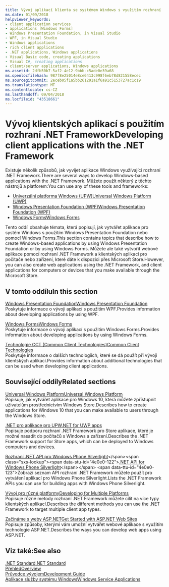 ```yaml
---
title: Vývoj aplikací klienta se systémem Windows s využitím rozhraní .NET Framework
ms.date: 01/09/2018
helpviewer_keywords:
- client application services
- applications [Windows Forms]
- Windows Presentation Foundation, in Visual Studio
- WPF, in Visual Studio
- Windows applications
- rich client applications
- .NET applications, Windows applications
- Visual Basic code, creating applications
- Visual C#, creating applications
- client/server applications, Windows applications
ms.assetid: 2dfb50b7-5af2-4e12-9bbb-c5ade0e39a68
ms.openlocfilehash: 987f8e25014e8ce6413c998f6eb78d821558ecec
ms.sourcegitcommit: 2eceb05f1a5bb261291a1f6a91c5153727ac1c19
ms.translationtype: MT
ms.contentlocale: cs-CZ
ms.lasthandoff: 09/04/2018
ms.locfileid: "43518661"
---
```

# <a name="developing-client-applications-with-the-net-framework"></a><span data-ttu-id="4e0e0-102">Vývoj klientských aplikací s použitím rozhraní .NET Framework</span><span class="sxs-lookup"><span data-stu-id="4e0e0-102">Developing client applications with the .NET Framework</span></span>

<span data-ttu-id="4e0e0-103">Existuje několik způsobů, jak vyvíjet aplikace Windows využívající rozhraní .NET Framework.</span><span class="sxs-lookup"><span data-stu-id="4e0e0-103">There are several ways to develop Windows-based applications with the .NET Framework.</span></span> <span data-ttu-id="4e0e0-104">Můžete použít některý z těchto nástrojů a platforem:</span><span class="sxs-lookup"><span data-stu-id="4e0e0-104">You can use any of these tools and frameworks:</span></span> 

* [<span data-ttu-id="4e0e0-105">Univerzální platforma Windows (UPW)</span><span class="sxs-lookup"><span data-stu-id="4e0e0-105">Universal Windows Platform (UWP)</span></span>](https://developer.microsoft.com/windows/apps)
* [<span data-ttu-id="4e0e0-106">Windows Presentation Foundation (WPF)</span><span class="sxs-lookup"><span data-stu-id="4e0e0-106">Windows Presentation Foundation (WPF)</span></span>](../../docs/framework/wpf/index.md)
* [<span data-ttu-id="4e0e0-107">Windows Forms</span><span class="sxs-lookup"><span data-stu-id="4e0e0-107">Windows Forms</span></span>](../../docs/framework/winforms/index.md)

<span data-ttu-id="4e0e0-108">Tento oddíl obsahuje témata, která popisují, jak vytvářet aplikace pro systém Windows s použitím Windows Presentation Foundation nebo pomocí Windows Forms.</span><span class="sxs-lookup"><span data-stu-id="4e0e0-108">This section contains topics that describe how to create Windows-based applications by using Windows Presentation Foundation or by using Windows Forms.</span></span> <span data-ttu-id="4e0e0-109">Můžete ale také vytvořit webové aplikace pomocí rozhraní .NET Framework a klientských aplikací pro počítače nebo zařízení, které dáte k dispozici přes Microsoft Store.</span><span class="sxs-lookup"><span data-stu-id="4e0e0-109">However, you can also create web applications using the .NET Framework, and client applications for computers or devices that you make available through the Microsoft Store.</span></span>
 
## <a name="in-this-section"></a><span data-ttu-id="4e0e0-110">V tomto oddílu</span><span class="sxs-lookup"><span data-stu-id="4e0e0-110">In this section</span></span>

[<span data-ttu-id="4e0e0-111">Windows Presentation Foundation</span><span class="sxs-lookup"><span data-stu-id="4e0e0-111">Windows Presentation Foundation</span></span>](../../docs/framework/wpf/index.md)  
<span data-ttu-id="4e0e0-112">Poskytuje informace o vývoji aplikací s použitím WPF.</span><span class="sxs-lookup"><span data-stu-id="4e0e0-112">Provides information about developing applications by using WPF.</span></span>

[<span data-ttu-id="4e0e0-113">Windows Forms</span><span class="sxs-lookup"><span data-stu-id="4e0e0-113">Windows Forms</span></span>](../../docs/framework/winforms/index.md)  
<span data-ttu-id="4e0e0-114">Poskytuje informace o vývoji aplikací s použitím Windows Forms.</span><span class="sxs-lookup"><span data-stu-id="4e0e0-114">Provides information about developing applications by using Windows Forms.</span></span>

[<span data-ttu-id="4e0e0-115">Technologie CCT (Common Client Technologies)</span><span class="sxs-lookup"><span data-stu-id="4e0e0-115">Common Client Technologies</span></span>](../../docs/framework/common-client-technologies/index.md)  
<span data-ttu-id="4e0e0-116">Poskytuje informace o dalších technologiích, které se dá použít při vývoji klientských aplikací.</span><span class="sxs-lookup"><span data-stu-id="4e0e0-116">Provides information about additional technologies that can be used when developing client applications.</span></span>

## <a name="related-sections"></a><span data-ttu-id="4e0e0-117">Související oddíly</span><span class="sxs-lookup"><span data-stu-id="4e0e0-117">Related sections</span></span>

[<span data-ttu-id="4e0e0-118">Universal Windows Platform</span><span class="sxs-lookup"><span data-stu-id="4e0e0-118">Universal Windows Platform</span></span>](https://developer.microsoft.com/windows/apps)  
<span data-ttu-id="4e0e0-119">Popisuje, jak vytvářet aplikace pro Windows 10, která můžete zpřístupnit uživatelům prostřednictvím Windows Store.</span><span class="sxs-lookup"><span data-stu-id="4e0e0-119">Describes how to create applications for Windows 10 that you can make available to users through the Windows Store.</span></span>

[<span data-ttu-id="4e0e0-120">.NET pro aplikace pro UPW</span><span class="sxs-lookup"><span data-stu-id="4e0e0-120">.NET for UWP apps</span></span>](https://msdn.microsoft.com/library/windows/apps/mt185501.aspx)  
<span data-ttu-id="4e0e0-121">Popisuje podporu rozhraní .NET Framework pro Store aplikace, které je možné nasadit do počítačů s Windows a zařízení.</span><span class="sxs-lookup"><span data-stu-id="4e0e0-121">Describes the .NET Framework support for Store apps, which can be deployed to Windows computers and devices.</span></span>

<span data-ttu-id="4e0e0-122">[Rozhraní .NET API pro Windows Phone Silverlight](https://docs.microsoft.com/previous-versions/windows/apps/jj207211\(v=vs.105\))</span><span class="sxs-lookup"><span data-stu-id="4e0e0-122">[.NET API for Windows Phone Silverlight](https://docs.microsoft.com/previous-versions/windows/apps/jj207211\(v=vs.105\))</span></span>  
<span data-ttu-id="4e0e0-123">Zobrazí seznam API rozhraní .NET Framework můžete použít pro vytváření aplikací pro Windows Phone Silverlight.</span><span class="sxs-lookup"><span data-stu-id="4e0e0-123">Lists the .NET Framework APIs you can use for building apps with Windows Phone Silverlight.</span></span>
  
[<span data-ttu-id="4e0e0-124">Vývoj pro různé platformy</span><span class="sxs-lookup"><span data-stu-id="4e0e0-124">Developing for Multiple Platforms</span></span>](../../docs/standard/cross-platform/index.md)  
<span data-ttu-id="4e0e0-125">Popisuje různé metody rozhraní .NET Framework můžete cílit na více typy klientských aplikací.</span><span class="sxs-lookup"><span data-stu-id="4e0e0-125">Describes the different methods you can use the .NET Framework to target multiple client app types.</span></span>

[<span data-ttu-id="4e0e0-126">Začínáme s weby ASP.NET</span><span class="sxs-lookup"><span data-stu-id="4e0e0-126">Get Started with ASP.NET Web Sites</span></span>](http://www.asp.net/get-started/websites)  
<span data-ttu-id="4e0e0-127">Popisuje způsoby, kterými vám umožní vytvářet webové aplikace s využitím technologie ASP.NET.</span><span class="sxs-lookup"><span data-stu-id="4e0e0-127">Describes the ways you can develop web apps using ASP.NET.</span></span>

## <a name="see-also"></a><span data-ttu-id="4e0e0-128">Viz také:</span><span class="sxs-lookup"><span data-stu-id="4e0e0-128">See also</span></span>

[<span data-ttu-id="4e0e0-129">.NET Standard</span><span class="sxs-lookup"><span data-stu-id="4e0e0-129">.NET Standard</span></span>](../../docs/standard/net-standard.md)  
[<span data-ttu-id="4e0e0-130">Přehled</span><span class="sxs-lookup"><span data-stu-id="4e0e0-130">Overview</span></span>](../../docs/framework/get-started/overview.md)  
[<span data-ttu-id="4e0e0-131">Průvodce vývojem</span><span class="sxs-lookup"><span data-stu-id="4e0e0-131">Development Guide</span></span>](../../docs/framework/development-guide.md)  
[<span data-ttu-id="4e0e0-132">Aplikace služby systému Windows</span><span class="sxs-lookup"><span data-stu-id="4e0e0-132">Windows Service Applications</span></span>](../../docs/framework/windows-services/index.md)  
